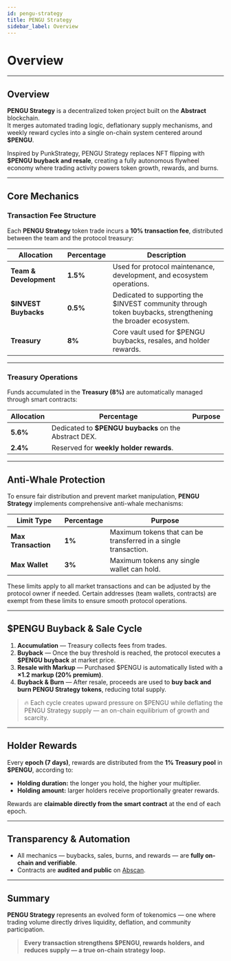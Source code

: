 ```yaml
---
id: pengu-strategy
title: PENGU Strategy
sidebar_label: Overview
---
```


# Overview

---

## Overview

**PENGU Strategy** is a decentralized token project built on the **Abstract** blockchain.  
It merges automated trading logic, deflationary supply mechanisms, and weekly reward cycles into a single on-chain system centered around **$PENGU**.

Inspired by PunkStrategy, PENGU Strategy replaces NFT flipping with **$PENGU buyback and resale**, creating a fully autonomous flywheel economy where trading activity powers token growth, rewards, and burns.

---

## Core Mechanics

### Transaction Fee Structure

Each **PENGU Strategy** token trade incurs a **10% transaction fee**, distributed between the team and the protocol treasury:

| Allocation | Percentage | Description |
|-------------|-------------|--------------|
| **Team & Development** | **1.5%** | Used for protocol maintenance, development, and ecosystem operations. |
| **$INVEST Buybacks** | **0.5%** | Dedicated to supporting the $INVEST community through token buybacks, strengthening the broader ecosystem. |
| **Treasury** | **8%** | Core vault used for $PENGU buybacks, resales, and holder rewards. |

---

### Treasury Operations

Funds accumulated in the **Treasury (8%)** are automatically managed through smart contracts:

| Allocation | Percentage | Purpose |
|-------------|-------------|----------|
| **5.6%** | Dedicated to **$PENGU buybacks** on the Abstract DEX. |
| **2.4%** | Reserved for **weekly holder rewards**. |

---

## Anti-Whale Protection

To ensure fair distribution and prevent market manipulation, **PENGU Strategy** implements comprehensive anti-whale mechanisms:

| Limit Type | Percentage | Purpose |
|-------------|-------------|----------|
| **Max Transaction** | **1%** | Maximum tokens that can be transferred in a single transaction. |
| **Max Wallet** | **3%** | Maximum tokens any single wallet can hold. |

These limits apply to all market transactions and can be adjusted by the protocol owner if needed. Certain addresses (team wallets, contracts) are exempt from these limits to ensure smooth protocol operations.

---

## $PENGU Buyback & Sale Cycle

1. **Accumulation** — Treasury collects fees from trades.  
2. **Buyback** — Once the buy threshold is reached, the protocol executes a **$PENGU buyback** at market price.  
3. **Resale with Markup** — Purchased $PENGU is automatically listed with a **×1.2 markup (20% premium)**.  
4. **Buyback & Burn** — After resale, proceeds are used to **buy back and burn PENGU Strategy tokens**, reducing total supply.

> 🔥 Each cycle creates upward pressure on $PENGU while deflating the PENGU Strategy supply — an on-chain equilibrium of growth and scarcity.

---

## Holder Rewards

Every **epoch (7 days)**, rewards are distributed from the **1% Treasury pool** in **$PENGU**, according to:

- **Holding duration:** the longer you hold, the higher your multiplier.  
- **Holding amount:** larger holders receive proportionally greater rewards.

Rewards are **claimable directly from the smart contract** at the end of each epoch.

---

## Transparency & Automation

- All mechanics — buybacks, sales, burns, and rewards — are **fully on-chain and verifiable**.  
- Contracts are **audited and public** on [Abscan](https://abscan.org).  

---

## Summary

**PENGU Strategy** represents an evolved form of tokenomics — one where trading volume directly drives liquidity, deflation, and community participation.

> **Every transaction strengthens $PENGU, rewards holders, and reduces supply — a true on-chain strategy loop.**

